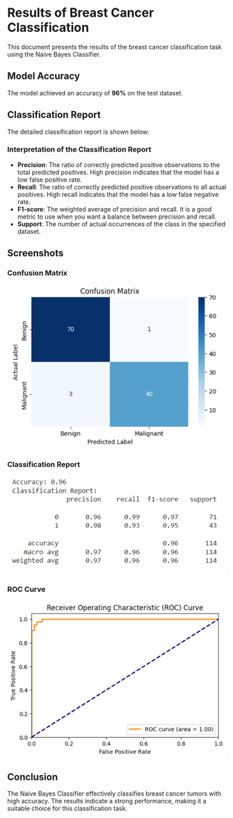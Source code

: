 # Results of Breast Cancer Classification

This document presents the results of the breast cancer classification task using the Naive Bayes Classifier.

## Model Accuracy

The model achieved an accuracy of **96%** on the test dataset.

## Classification Report

The detailed classification report is shown below:


### Interpretation of the Classification Report

- **Precision**: The ratio of correctly predicted positive observations to the total predicted positives. High precision indicates that the model has a low false positive rate.
- **Recall**: The ratio of correctly predicted positive observations to all actual positives. High recall indicates that the model has a low false negative rate.
- **F1-score**: The weighted average of precision and recall. It is a good metric to use when you want a balance between precision and recall.
- **Support**: The number of actual occurrences of the class in the specified dataset.

## Screenshots

### Confusion Matrix

![Confusion Matrix](asset/images/1.png)

### Classification Report

![ROC Curve](asset/images/2.png)

### ROC Curve

![ROC Curve](asset/images/3.png)

## Conclusion

The Naive Bayes Classifier effectively classifies breast cancer tumors with high accuracy. The results indicate a strong performance, making it a suitable choice for this classification task.

